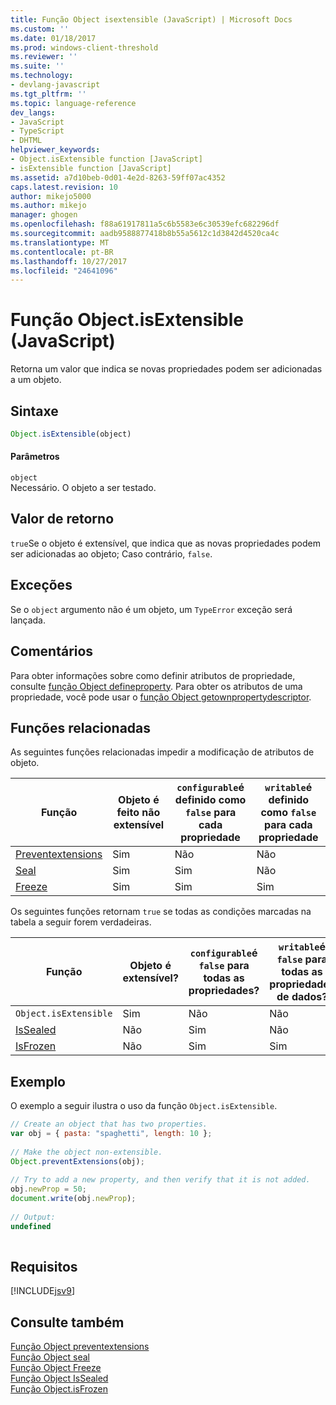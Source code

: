 ```yaml
---
title: Função Object isextensible (JavaScript) | Microsoft Docs
ms.custom: ''
ms.date: 01/18/2017
ms.prod: windows-client-threshold
ms.reviewer: ''
ms.suite: ''
ms.technology:
- devlang-javascript
ms.tgt_pltfrm: ''
ms.topic: language-reference
dev_langs:
- JavaScript
- TypeScript
- DHTML
helpviewer_keywords:
- Object.isExtensible function [JavaScript]
- isExtensible function [JavaScript]
ms.assetid: a7d10beb-0d01-4e2d-8263-59ff07ac4352
caps.latest.revision: 10
author: mikejo5000
ms.author: mikejo
manager: ghogen
ms.openlocfilehash: f88a61917811a5c6b5583e6c30539efc682296df
ms.sourcegitcommit: aadb9588877418b8b55a5612c1d3842d4520ca4c
ms.translationtype: MT
ms.contentlocale: pt-BR
ms.lasthandoff: 10/27/2017
ms.locfileid: "24641096"
---
```

# <a name="objectisextensible-function-javascript"></a>Função Object.isExtensible (JavaScript)
Retorna um valor que indica se novas propriedades podem ser adicionadas a um objeto.  
  
## <a name="syntax"></a>Sintaxe  
  
```JavaScript  
Object.isExtensible(object)  
```  
  
#### <a name="parameters"></a>Parâmetros  
 `object`  
 Necessário. O objeto a ser testado.  
  
## <a name="return-value"></a>Valor de retorno  
 `true`Se o objeto é extensível, que indica que as novas propriedades podem ser adicionadas ao objeto; Caso contrário, `false`.  
  
## <a name="exceptions"></a>Exceções  
 Se o `object` argumento não é um objeto, um `TypeError` exceção será lançada.  
  
## <a name="remarks"></a>Comentários  
 Para obter informações sobre como definir atributos de propriedade, consulte [função Object defineproperty](../../javascript/reference/object-defineproperty-function-javascript.md). Para obter os atributos de uma propriedade, você pode usar o [função Object getownpropertydescriptor](../../javascript/reference/object-getownpropertydescriptor-function-javascript.md).  
  
## <a name="related-functions"></a>Funções relacionadas  
 As seguintes funções relacionadas impedir a modificação de atributos de objeto.  
  
|Função|Objeto é feito não extensível|`configurable`é definido como `false` para cada propriedade|`writable`é definido como `false` para cada propriedade|  
|--------------|------------------------------------|--------------------------------------------------------|----------------------------------------------------|  
|[Preventextensions](../../javascript/reference/object-preventextensions-function-javascript.md)|Sim|Não|Não|  
|[Seal](../../javascript/reference/object-seal-function-javascript.md)|Sim|Sim|Não|  
|[Freeze](../../javascript/reference/object-freeze-function-javascript.md)|Sim|Sim|Sim|  
  
 Os seguintes funções retornam `true` se todas as condições marcadas na tabela a seguir forem verdadeiras.  
  
|Função|Objeto é extensível?|`configurable`é `false` para todas as propriedades?|`writable`é `false` para todas as propriedades de dados?|  
|--------------|---------------------------|---------------------------------------------------|----------------------------------------------------|  
|`Object.isExtensible`|Sim|Não|Não|  
|[IsSealed](../../javascript/reference/object-issealed-function-javascript.md)|Não|Sim|Não|  
|[IsFrozen](../../javascript/reference/object-isfrozen-function-javascript.md)|Não|Sim|Sim|  
  
## <a name="example"></a>Exemplo  
 O exemplo a seguir ilustra o uso da função `Object.isExtensible`.  
  
```JavaScript  
// Create an object that has two properties.  
var obj = { pasta: "spaghetti", length: 10 };  
  
// Make the object non-extensible.  
Object.preventExtensions(obj);  
  
// Try to add a new property, and then verify that it is not added.  
obj.newProp = 50;  
document.write(obj.newProp);  
  
// Output:  
undefined  
  
```  
  
## <a name="requirements"></a>Requisitos  
 [!INCLUDE[jsv9](../../javascript/includes/jsv9-md.md)]  
  
## <a name="see-also"></a>Consulte também  
 [Função Object preventextensions](../../javascript/reference/object-preventextensions-function-javascript.md)   
 [Função Object seal](../../javascript/reference/object-seal-function-javascript.md)   
 [Função Object Freeze](../../javascript/reference/object-freeze-function-javascript.md)   
 [Função Object IsSealed](../../javascript/reference/object-issealed-function-javascript.md)   
 [Função Object.isFrozen](../../javascript/reference/object-isfrozen-function-javascript.md)